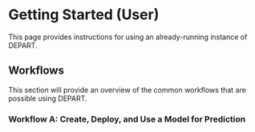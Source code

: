 # Getting Started (User)

This page provides instructions for using an already-running instance of DEPART.

## Workflows

This section will provide an overview of the common workflows that are possible using DEPART.

### Workflow A: Create, Deploy, and Use a Model for Prediction


